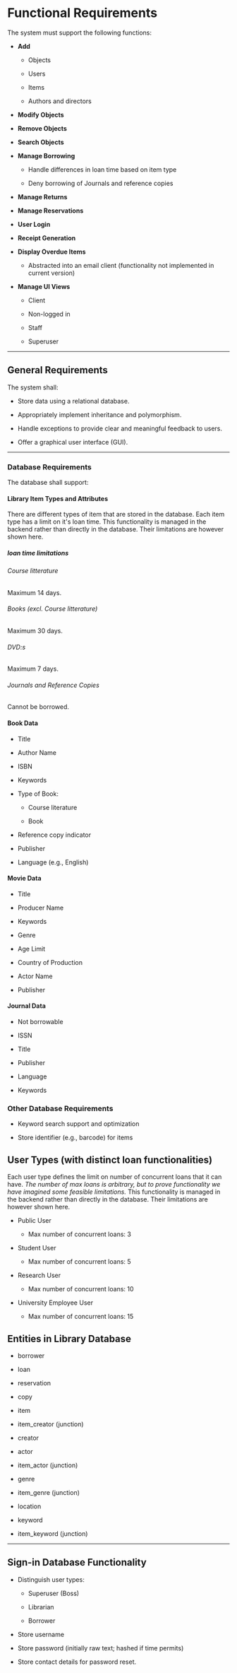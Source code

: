 # Functional Requirements

The system must support the following functions:

- **Add**
  
  - Objects
  
  - Users
  
  - Items
  
  - Authors and directors

- **Modify Objects**

- **Remove Objects**

- **Search Objects**

- **Manage Borrowing**
  
  - Handle differences in loan time based on item type
  
  - Deny borrowing of Journals and reference copies

- **Manage Returns**

- **Manage Reservations**

- **User Login**

- **Receipt Generation**

- **Display Overdue Items**
  
  - Abstracted into an email client (functionality not implemented in current version)

- **Manage UI Views**
  
  - Client
  
  - Non-logged in
  
  - Staff
  
  - Superuser

---

## General Requirements

The system shall:

- Store data using a relational database.

- Appropriately implement inheritance and polymorphism.

- Handle exceptions to provide clear and meaningful feedback to users.

- Offer a graphical user interface (GUI).

---

### Database Requirements

The database shall support:

#### Library Item Types and Attributes

There are different types of item that are stored in the database. Each item type has a limit on it's loan time. This functionality is managed in the backend rather than directly in the database. Their limitations are however shown here.

##### loan time limitations

###### Course litterature

Maximum 14 days.

###### Books (excl. Course litterature)

Maximum 30 days.

###### DVD:s

Maximum 7 days.

###### Journals and Reference Copies

Cannot be borrowed.

#### Book Data

- Title

- Author Name

- ISBN

- Keywords

- Type of Book:
  
  - Course literature
  
  - Book

- Reference copy indicator

- Publisher

- Language (e.g., English)

#### Movie Data

- Title

- Producer Name

- Keywords

- Genre

- Age Limit

- Country of Production

- Actor Name

- Publisher

#### Journal Data

- Not borrowable

- ISSN

- Title

- Publisher

- Language

- Keywords

### Other Database Requirements

- Keyword search support and optimization

- Store identifier (e.g., barcode) for items

## User Types (with distinct loan functionalities)

Each user type defines the limit on number of concurrent loans that it can have. *The number of max loans is arbitrary, but to prove functionality we have imagined some feasible limitations.* This functionality is managed in the backend rather than directly in the database. Their limitations are however shown here.

- Public User
  - Max number of concurrent loans: 3

- Student User
  - Max number of concurrent loans: 5

- Research User
  - Max number of concurrent loans: 10

- University Employee User
  - Max number of concurrent loans: 15

## Entities in Library Database

- borrower

- loan

- reservation

- copy

- item

- item_creator (junction)

- creator

- actor

- item_actor (junction)

- genre

- item_genre (junction)

- location

- keyword

- item_keyword (junction)

---

## Sign-in Database Functionality

- Distinguish user types:
  
  - Superuser (Boss)
  
  - Librarian
  
  - Borrower

- Store username

- Store password (initially raw text; hashed if time permits)

- Store contact details for password reset.

